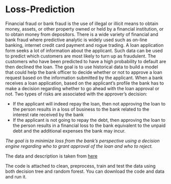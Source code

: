 # Loss-Prediction
Financial fraud or bank fraud is the use of illegal or illicit means to obtain money, assets, or other
property owned or held by a financial institution, or to obtain money from depositors. There is a
wide variety of financial and bank fraud where predictive analytic is widely used such as on-line
banking, internet credit card payment and rogue trading.
A loan application form seeks a lot of information about the applicant. Such data can be used to
predict which customers are most likely to turn up as fraudulent. The customers who have been
predicted to have a high probability to default are then declined the loan. The goal is to use
historical data to build a model that could help the bank officer to decide whether or not to
approve a loan request based on the information submitted by the applicant.
When a bank receives a loan application, based on the applicant’s profile the bank has to make a
decision regarding whether to go ahead with the loan approval or not. Two types of risks are
associated with the approver’s decision:
* If the applicant will indeed repay the loan, then not approving the loan to the person
results in a loss of business to the bank related to the interest rate received by the bank
* If the applicant is not going to repay the debt, then approving the loan to the person
results in a financial loss to the bank equivalent to the unpaid debt and the additional
expenses the bank may incur.

*The goal is to minimize loss from the bank’s perspective using a decision engine regarding
who to grant approval of the loan and who to reject.*

The data and description is taken from [here](https://www.kaggle.com/c/loan-default-prediction/data?train_v2.csv.zip)

The code is attached to clean, preprocess, train and test the data using both decision tree and random forest. 
You can download the code and data and run it.
